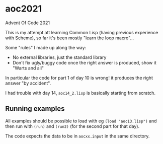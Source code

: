 # aoc2021

Advent Of Code 2021

This is my attempt att learning Common Lisp (having previous experience with Scheme), so far it's been mostly "learn the loop macro"...

Some "rules" I made up along the way:

* No external libraries, just the standard library
* Don't fix ugly/buggy code once the right answer is produced, show it "Warts and all"

In particular the code for part 1 of day 10 is wrong! it produces the right answer "by accident".

I had trouble with day 14, `aoc14_2.lisp` is basically starting from scratch.

## Running examples

All examples should be possible to load with eg `(load "aoc13.lisp")` and then run with `(run)` and `(run2)` (for the second part for that day).

The code expects the data to be in `aocxx.input` in the same directory.
